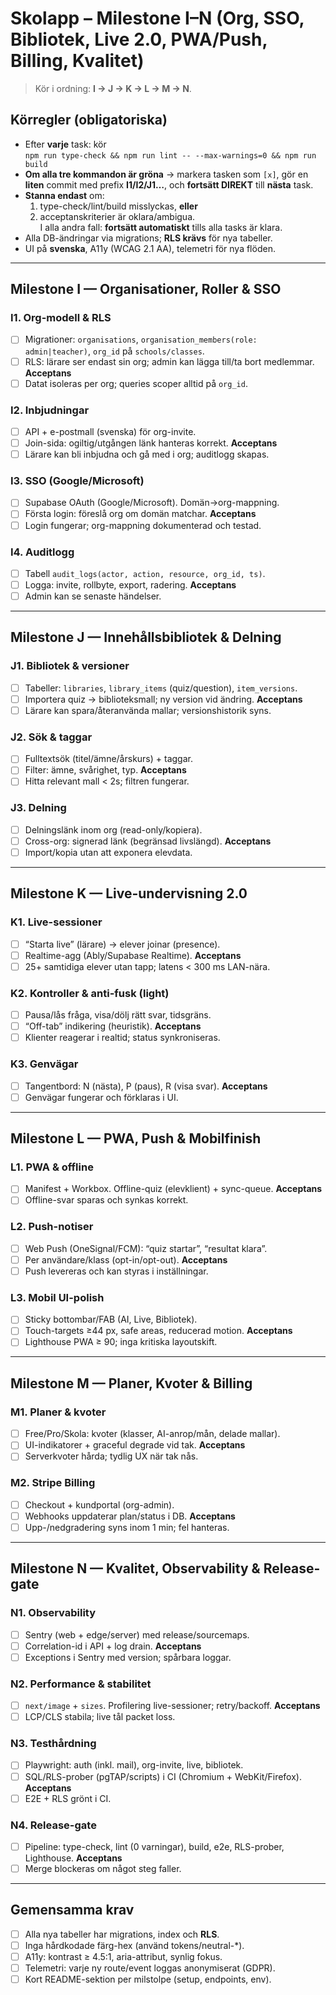 # Skolapp – Milestone I–N (Org, SSO, Bibliotek, Live 2.0, PWA/Push, Billing, Kvalitet)

> Kör i ordning: **I → J → K → L → M → N**.

## Körregler (obligatoriska)
- Efter **varje** task: kör  
  `npm run type-check && npm run lint -- --max-warnings=0 && npm run build`
- **Om alla tre kommandon är gröna** → markera tasken som `[x]`, gör en **liten** commit
  med prefix **I1/I2/J1…**, och **fortsätt DIREKT** till **nästa** task.
- **Stanna endast** om:
  1) type-check/lint/build misslyckas, **eller**  
  2) acceptanskriterier är oklara/ambigua.  
  I alla andra fall: **fortsätt automatiskt** tills alla tasks är klara.
- Alla DB-ändringar via migrations; **RLS krävs** för nya tabeller.
- UI på **svenska**, A11y (WCAG 2.1 AA), telemetri för nya flöden.

---

## Milestone I — Organisationer, Roller & SSO

### I1. Org-modell & RLS
- [ ] Migrationer: `organisations`, `organisation_members(role: admin|teacher)`, `org_id` på `schools/classes`.
- [ ] RLS: lärare ser endast sin org; admin kan lägga till/ta bort medlemmar.
**Acceptans**
- [ ] Datat isoleras per org; queries scoper alltid på `org_id`.

### I2. Inbjudningar
- [ ] API + e-postmall (svenska) för org-invite.
- [ ] Join-sida: ogiltig/utgången länk hanteras korrekt.
**Acceptans**
- [ ] Lärare kan bli inbjudna och gå med i org; auditlogg skapas.

### I3. SSO (Google/Microsoft)
- [ ] Supabase OAuth (Google/Microsoft). Domän→org-mappning.
- [ ] Första login: föreslå org om domän matchar.
**Acceptans**
- [ ] Login fungerar; org-mappning dokumenterad och testad.

### I4. Auditlogg
- [ ] Tabell `audit_logs(actor, action, resource, org_id, ts)`.
- [ ] Logga: invite, rollbyte, export, radering.
**Acceptans**
- [ ] Admin kan se senaste händelser.

---

## Milestone J — Innehållsbibliotek & Delning

### J1. Bibliotek & versioner
- [ ] Tabeller: `libraries`, `library_items` (quiz/question), `item_versions`.
- [ ] Importera quiz → biblioteksmall; ny version vid ändring.
**Acceptans**
- [ ] Lärare kan spara/återanvända mallar; versionshistorik syns.

### J2. Sök & taggar
- [ ] Fulltextsök (titel/ämne/årskurs) + taggar.
- [ ] Filter: ämne, svårighet, typ.
**Acceptans**
- [ ] Hitta relevant mall < 2s; filtren fungerar.

### J3. Delning
- [ ] Delningslänk inom org (read-only/kopiera).
- [ ] Cross-org: signerad länk (begränsad livslängd).
**Acceptans**
- [ ] Import/kopia utan att exponera elevdata.

---

## Milestone K — Live-undervisning 2.0

### K1. Live-sessioner
- [ ] “Starta live” (lärare) → elever joinar (presence).
- [ ] Realtime-agg (Ably/Supabase Realtime).
**Acceptans**
- [ ] 25+ samtidiga elever utan tapp; latens < 300 ms LAN-nära.

### K2. Kontroller & anti-fusk (light)
- [ ] Pausa/lås fråga, visa/dölj rätt svar, tidsgräns.
- [ ] “Off-tab” indikering (heuristik).
**Acceptans**
- [ ] Klienter reagerar i realtid; status synkroniseras.

### K3. Genvägar
- [ ] Tangentbord: N (nästa), P (paus), R (visa svar).
**Acceptans**
- [ ] Genvägar fungerar och förklaras i UI.

---

## Milestone L — PWA, Push & Mobilfinish

### L1. PWA & offline
- [ ] Manifest + Workbox. Offline-quiz (elevklient) + sync-queue.
**Acceptans**
- [ ] Offline-svar sparas och synkas korrekt.

### L2. Push-notiser
- [ ] Web Push (OneSignal/FCM): “quiz startar”, “resultat klara”.
- [ ] Per användare/klass (opt-in/opt-out).
**Acceptans**
- [ ] Push levereras och kan styras i inställningar.

### L3. Mobil UI-polish
- [ ] Sticky bottombar/FAB (AI, Live, Bibliotek).
- [ ] Touch-targets ≥44 px, safe areas, reducerad motion.
**Acceptans**
- [ ] Lighthouse PWA ≥ 90; inga kritiska layoutskift.

---

## Milestone M — Planer, Kvoter & Billing

### M1. Planer & kvoter
- [ ] Free/Pro/Skola: kvoter (klasser, AI-anrop/mån, delade mallar).
- [ ] UI-indikatorer + graceful degrade vid tak.
**Acceptans**
- [ ] Serverkvoter hårda; tydlig UX när tak nås.

### M2. Stripe Billing
- [ ] Checkout + kundportal (org-admin).
- [ ] Webhooks uppdaterar plan/status i DB.
**Acceptans**
- [ ] Upp-/nedgradering syns inom 1 min; fel hanteras.

---

## Milestone N — Kvalitet, Observability & Release-gate

### N1. Observability
- [ ] Sentry (web + edge/server) med release/sourcemaps.
- [ ] Correlation-id i API + log drain.
**Acceptans**
- [ ] Exceptions i Sentry med version; spårbara loggar.

### N2. Performance & stabilitet
- [ ] `next/image` + `sizes`. Profilering live-sessioner; retry/backoff.
**Acceptans**
- [ ] LCP/CLS stabila; live tål packet loss.

### N3. Testhårdning
- [ ] Playwright: auth (inkl. mail), org-invite, live, bibliotek.
- [ ] SQL/RLS-prober (pgTAP/scripts) i CI (Chromium + WebKit/Firefox).
**Acceptans**
- [ ] E2E + RLS grönt i CI.

### N4. Release-gate
- [ ] Pipeline: type-check, lint (0 varningar), build, e2e, RLS-prober, Lighthouse.
**Acceptans**
- [ ] Merge blockeras om något steg faller.

---

## Gemensamma krav
- [ ] Alla nya tabeller har migrations, index och **RLS**.
- [ ] Inga hårdkodade färg-hex (använd tokens/neutral-*).
- [ ] A11y: kontrast ≥ 4.5:1, aria-attribut, synlig fokus.
- [ ] Telemetri: varje ny route/event loggas anonymiserat (GDPR).
- [ ] Kort README-sektion per milstolpe (setup, endpoints, env).
